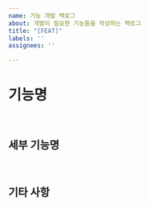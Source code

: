 ```yaml
---
name: 기능 개발 백로그
about: 개발이 필요한 기능들을 작성하는 백로그
title: "[FEAT]"
labels: ''
assignees: ''

---
```


# 기능명

<br>

## 세부 기능명

<br>

## 기타 사항

<br>
